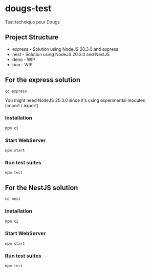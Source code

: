 # dougs-test

Test technique pour Dougs

## Project Structure

- express - Solution using NodeJS 20.3.0 and express
- nest - Solution using NodeJS 20.3.0 and NestJS
- deno - WIP
- bun - WIP

## For the express solution

```
cd express
```

You might need NodeJS 20.3.0 since it's using experimental modules (import /
export)

### Installation

```
npm ci
```

### Start WebServer

```
npm start
```

### Run test suites

```
npm test
```

## For the NestJS solution

```
cd nest
```

### Installation

```
npm ci
```

### Start WebServer

```
npm start
```

### Run test suites

```
npm test
```
